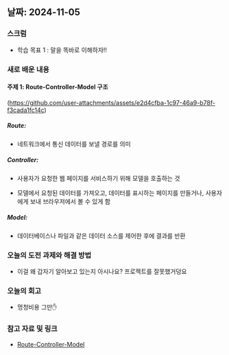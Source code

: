 ## 날짜: 2024-11-05

### 스크럼

-   학습 목표 1 : 말을 똑바로 이해하자!!

### 새로 배운 내용

#### 주제 1: Route-Controller-Model 구조

(https://github.com/user-attachments/assets/e2d4cfba-1c97-46a9-b78f-f3cada1fc14c)

##### Route:

-   네트워크에서 통신 데이터를 보낼 경로를 의미

##### Controller:

-   사용자가 요청한 웹 페이지를 서비스하기 위해 모델을 호출하는 것

-   모델에서 요청된 데이터를 가져오고, 데이터를 표시하는 페이지를 만들거나, 사용자에게 보내 브라우저에서 볼 수 있게 함

##### Model:

-   데이터베이스나 파일과 같은 데이터 소스를 제어한 후에 결과를 반환

### 오늘의 도전 과제와 해결 방법

-   이걸 왜 갑자기 알아보고 있는지 아시나요? 프로젝트를 잘못했거덩요

### 오늘의 회고

-   멍청비용 그만✋

### 참고 자료 및 링크

-   [Route-Controller-Model](https://velog.io/@erica0321/express-%EC%84%9C%EB%B2%84-route-controller-model-%EA%B5%AC%EC%A1%B0-%EC%A0%81%EC%9A%A9)
